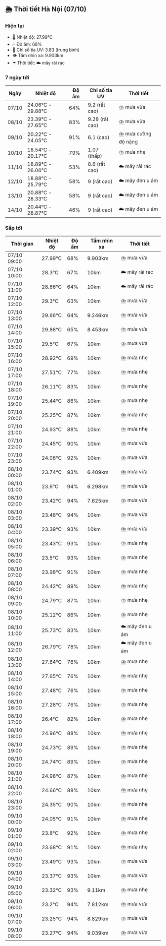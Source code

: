 ## 🌦️ Thời tiết Hà Nội (07/10)

### Hiện tại

- 🌡️ Nhiệt độ: 27.99℃
- 💦 Độ ẩm: 68%
- 🌟 Chỉ số tia UV: 3.83 (trung bình)
- 👁️ Tầm nhìn xa: 9.903km
- ☂️ Thời tiết: ☁️ mây rải rác

### 7 ngày tới

| Ngày | Nhiệt độ | Độ ẩm | Chỉ số tia UV | Thời tiết |
| --- | --- | --- | --- | --- |
| 07/10 | 24.06℃ - 29.88℃ | 64% | 9.2 (rất cao) | ⛈️ mưa vừa |
| 08/10 | 23.39℃ - 27.65℃ | 83% | 9.28 (rất cao) | ⛈️ mưa vừa |
| 09/10 | 20.22℃ - 24.05℃ | 91% | 6.1 (cao) | ⛈️ mưa cường độ nặng |
| 10/10 | 18.54℃ - 20.17℃ | 79% | 1.07 (thấp) | ⛈️ mưa nhẹ |
| 11/10 | 18.89℃ - 26.06℃ | 53% | 8.6 (rất cao) | ☁️ mây rải rác |
| 12/10 | 18.88℃ - 25.79℃ | 58% | 9 (rất cao) | ☁️ mây đen u ám |
| 13/10 | 20.88℃ - 28.33℃ | 58% | 9 (rất cao) | ☁️ mây đen u ám |
| 14/10 | 20.44℃ - 28.87℃ | 46% | 9 (rất cao) | ☁️ mây đen u ám |

### Sắp tới

| Thời gian | Nhiệt độ | Độ ẩm | Tầm nhìn xa | Thời tiết |
| --- | --- | --- | --- | --- |
| 07/10 09:00 | 27.99℃ | 68% | 9.903km | ⛈️ mưa vừa |
| 07/10 10:00 | 28.3℃ | 67% | 10km | ☁️ mây rải rác |
| 07/10 11:00 | 28.86℃ | 64% | 10km | ☁️ mây rải rác |
| 07/10 12:00 | 29.3℃ | 63% | 10km | ⛈️ mưa vừa |
| 07/10 13:00 | 29.66℃ | 64% | 9.246km | ⛈️ mưa vừa |
| 07/10 14:00 | 29.88℃ | 65% | 8.453km | ⛈️ mưa vừa |
| 07/10 15:00 | 29.5℃ | 67% | 10km | ⛈️ mưa vừa |
| 07/10 16:00 | 28.92℃ | 69% | 10km | ⛈️ mưa nhẹ |
| 07/10 17:00 | 27.51℃ | 77% | 10km | ⛈️ mưa nhẹ |
| 07/10 18:00 | 26.11℃ | 83% | 10km | ⛈️ mưa nhẹ |
| 07/10 19:00 | 25.44℃ | 86% | 10km | ⛈️ mưa nhẹ |
| 07/10 20:00 | 25.25℃ | 87% | 10km | ⛈️ mưa nhẹ |
| 07/10 21:00 | 24.93℃ | 88% | 10km | ⛈️ mưa nhẹ |
| 07/10 22:00 | 24.45℃ | 90% | 10km | ⛈️ mưa vừa |
| 07/10 23:00 | 24.06℃ | 92% | 10km | ⛈️ mưa vừa |
| 08/10 00:00 | 23.74℃ | 93% | 6.409km | ⛈️ mưa vừa |
| 08/10 01:00 | 23.6℃ | 94% | 6.298km | ⛈️ mưa vừa |
| 08/10 02:00 | 23.42℃ | 94% | 7.625km | ⛈️ mưa vừa |
| 08/10 03:00 | 23.48℃ | 94% | 10km | ⛈️ mưa vừa |
| 08/10 04:00 | 23.39℃ | 93% | 10km | ⛈️ mưa vừa |
| 08/10 05:00 | 23.43℃ | 93% | 10km | ⛈️ mưa nhẹ |
| 08/10 06:00 | 23.5℃ | 93% | 10km | ⛈️ mưa nhẹ |
| 08/10 07:00 | 23.98℃ | 91% | 10km | ⛈️ mưa nhẹ |
| 08/10 08:00 | 24.42℃ | 89% | 10km | ⛈️ mưa nhẹ |
| 08/10 09:00 | 24.79℃ | 87% | 10km | ⛈️ mưa nhẹ |
| 08/10 10:00 | 25.12℃ | 86% | 10km | ⛈️ mưa nhẹ |
| 08/10 11:00 | 25.73℃ | 83% | 10km | ☁️ mây đen u ám |
| 08/10 12:00 | 26.79℃ | 78% | 10km | ☁️ mây đen u ám |
| 08/10 13:00 | 27.64℃ | 76% | 10km | ⛈️ mưa nhẹ |
| 08/10 14:00 | 27.65℃ | 76% | 10km | ⛈️ mưa nhẹ |
| 08/10 15:00 | 27.48℃ | 76% | 10km | ⛈️ mưa nhẹ |
| 08/10 16:00 | 27.28℃ | 76% | 10km | ⛈️ mưa nhẹ |
| 08/10 17:00 | 26.4℃ | 82% | 10km | ⛈️ mưa nhẹ |
| 08/10 18:00 | 24.96℃ | 88% | 10km | ⛈️ mưa nhẹ |
| 08/10 19:00 | 24.73℃ | 89% | 10km | ⛈️ mưa nhẹ |
| 08/10 20:00 | 24.74℃ | 89% | 10km | ⛈️ mưa nhẹ |
| 08/10 21:00 | 24.98℃ | 87% | 10km | ⛈️ mưa nhẹ |
| 08/10 22:00 | 24.66℃ | 88% | 10km | ⛈️ mưa nhẹ |
| 08/10 23:00 | 24.35℃ | 90% | 10km | ⛈️ mưa nhẹ |
| 09/10 00:00 | 24.05℃ | 91% | 10km | ⛈️ mưa nhẹ |
| 09/10 01:00 | 23.8℃ | 92% | 10km | ⛈️ mưa nhẹ |
| 09/10 02:00 | 23.68℃ | 91% | 10km | ⛈️ mưa nhẹ |
| 09/10 03:00 | 23.49℃ | 93% | 10km | ⛈️ mưa vừa |
| 09/10 04:00 | 23.37℃ | 93% | 10km | ⛈️ mưa vừa |
| 09/10 05:00 | 23.32℃ | 93% | 9.11km | ⛈️ mưa nhẹ |
| 09/10 06:00 | 23.2℃ | 94% | 7.812km | ⛈️ mưa vừa |
| 09/10 07:00 | 23.25℃ | 94% | 8.829km | ⛈️ mưa vừa |
| 09/10 08:00 | 23.27℃ | 94% | 9.039km | ⛈️ mưa vừa |

